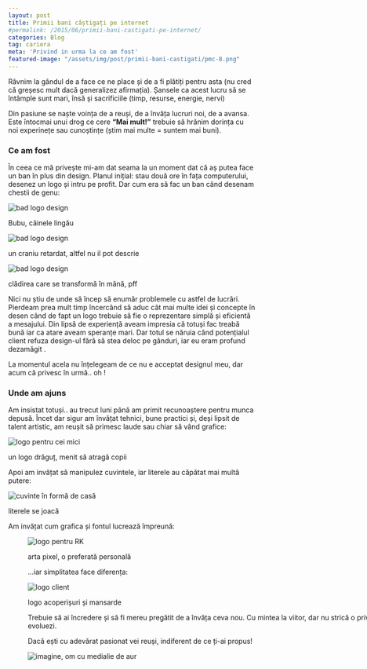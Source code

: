 ```yaml
---
layout: post
title: Primii bani câștigați pe internet
#permalink: /2015/06/primii-bani-castigati-pe-internet/
categories: Blog
tag: cariera
meta: 'Privind in urma la ce am fost'
featured-image: "/assets/img/post/primii-bani-castigati/pmc-8.png"
---
```

Râvnim la gândul de a face ce ne place și de a fi plătiți pentru asta (nu cred că greșesc mult dacă generalizez afirmația). Șansele ca acest lucru să se întâmple sunt mari, însă și sacrificiile (timp, resurse, energie, nervi)  

Din pasiune se naște voința de a reuși, de a învăța lucruri noi, de a avansa. Este întocmai unui drog ce cere __&#8220;Mai mult!&#8221;__ trebuie să hrănim dorința cu noi experinețe sau cunoștințe (știm mai multe = suntem mai buni).
<!--more-->

### Ce am fost
În ceea ce mă privește mi-am dat seama la un moment dat că aș putea face un ban în plus din design. Planul inițial: stau două ore în fața computerului, desenez un logo și intru pe profit. Dar cum era să fac un ban când desenam chestii de genu:


<img class="post-image" src="{{ site.baseurl }}/assets/img/post/primii-bani-castigati/pmc-1.jpg" alt="bad logo design"/>

<span class="img-alt"> Bubu, câinele lingău </span>


<img class="post-image" src="{{ site.baseurl }}/assets/img/post/primii-bani-castigati/pmc-2.png" alt="bad logo design"/>

<span class="img-alt"> un craniu retardat, altfel nu il pot descrie </span>

<img class="post-image" src="{{ site.baseurl }}/assets/img/post/primii-bani-castigati/pmc-3.jpg" alt="bad logo design"/>

<span class="img-alt"> clădirea care se transformă în mână, pff </span>

Nici nu știu de unde să încep să enumăr problemele cu astfel de lucrări. Pierdeam prea mult timp încercând să aduc cât mai multe idei și concepte în desen când de fapt un logo trebuie să fie o reprezentare simplă și eficientă a mesajului. Din lipsă de experiență aveam impresia că totuși fac treabă bună iar ca atare aveam speranțe mari. Dar totul se năruia când potențialul client refuza design-ul fără să stea deloc pe gânduri, iar eu eram profund dezamăgit .

La momentul acela nu înțelegeam de ce nu e acceptat designul meu, dar acum că privesc în urmă.. oh !

### Unde am ajuns
Am insistat totuși.. au trecut luni până am primit recunoaștere pentru munca depusă. Încet dar sigur am învățat tehnici, bune practici și, deși lipsit de talent artistic, am reușit să primesc laude sau chiar să vând grafice:


<img class="post-image" src="{{ site.baseurl }}/assets/img/post/primii-bani-castigati/pmc-4.png" alt="logo pentru cei mici" />

<span class="img-alt"> un logo drăguț, menit să atragă copii </span>


Apoi am invățat să manipulez cuvintele, iar literele au căpătat mai multă putere:

<img class="post-image" src="{{ site.baseurl }}/assets/img/post/primii-bani-castigati/pmc-5.jpg" alt="cuvinte în formă de casă"/>

<span class="img-alt"> literele se joacă </span>


Am invățat cum grafica și fontul lucrează împreună:<figure id="attachment_125" style="width: 900px;" class="wp-caption aligncenter">

<img class="post-image" src="{{ site.baseurl }}/assets/img/post/primii-bani-castigati/pmc-6.jpg" alt="logo pentru RK" />

<span class="img-alt"> arta pixel, o preferată personală </span>


...iar simplitatea face diferența:

<img class="post-image" src="{{ site.baseurl }}/assets/img/post/primii-bani-castigati/pmc-7.png" alt="logo client"/>

<span class="img-alt"> logo acoperișuri și mansarde </span>

Trebuie să ai încredere și să fi mereu pregătit de a învăța ceva nou. Cu mintea la viitor, dar nu strică o privire în trecut: așa o să vezi cum evoluezi.

Dacă ești cu adevărat pasionat vei reuși, indiferent de ce ți-ai propus!

<img class="post-image" src="{{ site.baseurl }}/assets/img/post/primii-bani-castigati/pmc-8.png" alt="imagine, om cu medialie de aur"/>
